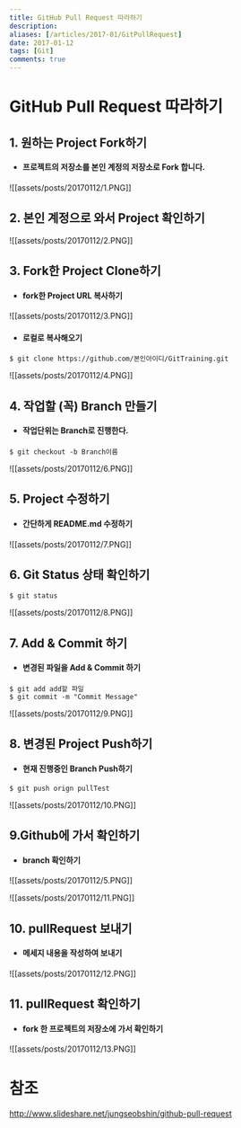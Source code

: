 ```yaml
---
title: GitHub Pull Request 따라하기
description: 
aliases: [/articles/2017-01/GitPullRequest]
date: 2017-01-12
tags: [Git]
comments: true
---
```

# GitHub Pull Request 따라하기
## 1. 원하는 Project Fork하기
- #### 프로젝트의 저장소를 본인 계정의 저장소로 Fork 합니다.

![[assets/posts/20170112/1.PNG]]

## 2. 본인 계정으로 와서 Project 확인하기

![[assets/posts/20170112/2.PNG]]

## 3. Fork한 Project Clone하기
- #### fork한 Project URL 복사하기

![[assets/posts/20170112/3.PNG]]

- #### 로컬로 복사해오기

```shell
$ git clone https://github.com/본인아이디/GitTraining.git
```

![[assets/posts/20170112/4.PNG]]

## 4. 작업할 (꼭) Branch 만들기
- #### 작업단위는 Branch로 진행한다.

```shell
$ git checkout -b Branch이름
```

![[assets/posts/20170112/6.PNG]]

## 5. Project 수정하기
- #### 간단하게 README.md 수정하기

![[assets/posts/20170112/7.PNG]]

## 6. Git Status 상태 확인하기

```shell
$ git status
```

![[assets/posts/20170112/8.PNG]]

## 7. Add & Commit 하기
- #### 변경된 파일을 Add & Commit 하기

```shell
$ git add add할 파일
$ git commit -m "Commit Message"
```

![[assets/posts/20170112/9.PNG]]

## 8. 변경된 Project Push하기
- #### 현재 진행중인 Branch Push하기

```shell
$ git push orign pullTest
```

![[assets/posts/20170112/10.PNG]]

## 9.Github에 가서 확인하기
- #### branch 확인하기

![[assets/posts/20170112/5.PNG]]

![[assets/posts/20170112/11.PNG]]

## 10. pullRequest 보내기
- #### 메세지 내용을 작성하여 보내기

![[assets/posts/20170112/12.PNG]]

## 11. pullRequest 확인하기
- #### fork 한 프로젝트의 저장소에 가서 확인하기

![[assets/posts/20170112/13.PNG]]


# 참조
<http://www.slideshare.net/jungseobshin/github-pull-request>
